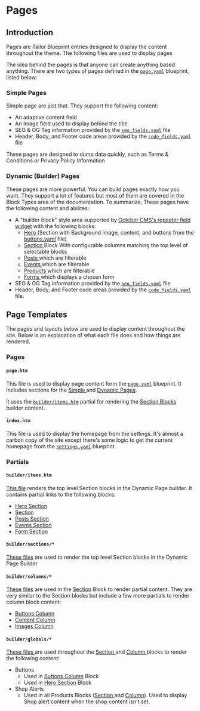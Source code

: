 # Pages

## Introduction

Pages are Tailor Blueprint entries designed to display the content throughout the theme. The following files are used to display pages

The idea behind the pages is that anyone can create anything based anything. There are two types of pages defined in the [`page.yaml`](https://github.com/artistro08/tailor-starter/blob/main/seeds/blueprints/content/page/page.yaml) blueprint, listed below:



### Simple Pages

Simple page are just that. They support the following content:

* An adaptive content field
* An Image field used to display behind the title
* SEO & OG Tag information provided by the [`seo_fields.yaml`](https://github.com/artistro08/tailor-starter/blob/main/seeds/blueprints/content/mixins/builder/general\_options/seo\_fields.yaml) file
* Header, Body, and Footer code areas provided by the [`code_fields.yaml`](https://github.com/artistro08/tailor-starter/blob/main/seeds/blueprints/content/mixins/builder/general\_options/code\_fields.yaml) file

These pages are designed to dump data quickly, such as Terms & Conditions or Privacy Policy Information



### Dynamic (Builder) Pages

These pages are more powerful. You can build pages exactly how you want. They support a lot of features but most of them are covered in the Block Types area of the documentation. To summarize, These pages have the following content and abilites:

* A "builder block" style area supported by [October CMS's repeater field widget](https://docs.octobercms.com/3.x/element/form/widget-repeater.html) with the following blocks:
  * [Hero ](blocks/hero-section.md)(Section with Background Image, content, and buttons from the [buttons.yaml](https://github.com/artistro08/tailor-starter/blob/main/seeds/blueprints/content/mixins/builder/buttons/buttons.yaml) file)
  * [Section ](blocks/section/)Block With configurable columns matching the top level of selectable blocks
  * [Posts ](blocks/posts-section.md)which are filterable
  * [Events ](../events/)which are filterable
  * [Products ](blocks/products-section.md)which are filterable
  * [Forms ](../forms/)which displays a chosen form&#x20;
* SEO & OG Tag information provided by the [`seo_fields.yaml`](https://github.com/artistro08/tailor-starter/blob/main/seeds/blueprints/content/mixins/builder/general\_options/seo\_fields.yaml) file
* Header, Body, and Footer code areas provided by the [`code_fields.yaml`](https://github.com/artistro08/tailor-starter/blob/main/seeds/blueprints/content/mixins/builder/general\_options/code\_fields.yaml) file.

## Page Templates

The pages and layouts below are used to display content throughout the site. Below is an explanation of what each file does and how things are rendered.&#x20;

### Pages

#### `page.htm`

This file is used to display page content form the [`page.yaml`](https://github.com/artistro08/tailor-starter/blob/main/seeds/blueprints/content/page/page.yaml) blueprint. It includes sections for the [Simple ](./#simple-pages)and [Dynamic Pages](./#dynamic-builder-pages).

it uses the [`builder/items.htm`](./#builder-items.htm) partial for rendering the [Section Blocks](blocks/#section-blocks) builder content.&#x20;

#### `index.htm`

This file is used to display the homepage from the settings. It's almost a carbon copy of the site except there's some logic to get the current homepage from the [`settings.yaml`](https://github.com/artistro08/tailor-starter/blob/main/seeds/blueprints/content/settings/settings.yaml) blueprint.

### Partials

#### `builder/items.htm`

[This file](https://github.com/artistro08/tailor-starter/blob/main/partials/builder/items.htm) renders the top level Section blocks in the Dynamic Page builder. It contains partial links to the following blocks:

* [Hero Section](blocks/hero-section.md)
* [Section](blocks/section/)
* [Posts Section](blocks/posts-section.md)
* [Events Section](blocks/events-section.md)
* [Form Section](blocks/form-section.md)

#### `builder/sections/*`

[These files](https://github.com/artistro08/tailor-starter/tree/main/partials/builder/sections) are used to render the top level Section blocks in the Dynamic Page Builder

#### `builder/columns/*`

[These files](https://github.com/artistro08/tailor-starter/tree/main/partials/builder/columns) are used in the [Section](blocks/section/) Block to render partial content. They are very similar to the Section blocks but include a few more partials to render column block content:

* [Buttons Column](blocks/section/buttons-column.md)
* [Content Column](blocks/section/content-column.md)
* [Images Column](blocks/section/columns.md)

#### `builder/globals/*`

[These files ](https://github.com/artistro08/tailor-starter/tree/main/partials/builder/globals)are used throughout the [Section ](blocks/section/)and [Column ](broken-reference)blocks to render the following content:

* Buttons&#x20;
  * Used in [Buttons Column](blocks/section/buttons-column.md) Block
  * Used in [Hero Section](blocks/hero-section.md) Block
* Shop Alerts&#x20;
  * Used in all Products Blocks ([Section ](../shop/products.md)and [Column](blocks/section/products-column.md)). Used to display Shop alert content when the shop content isn't set.&#x20;

